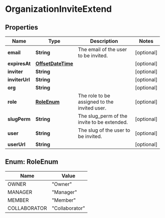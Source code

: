 
# OrganizationInviteExtend

## Properties
Name | Type | Description | Notes
------------ | ------------- | ------------- | -------------
**email** | **String** | The email of the user to be invited. |  [optional]
**expiresAt** | [**OffsetDateTime**](OffsetDateTime.md) |  |  [optional]
**inviter** | **String** |  |  [optional]
**inviterUrl** | **String** |  |  [optional]
**org** | **String** |  |  [optional]
**role** | [**RoleEnum**](#RoleEnum) | The role to be assigned to the invited user. |  [optional]
**slugPerm** | **String** | The slug_perm of the invite to be extended. |  [optional]
**user** | **String** | The slug of the user to be invited. |  [optional]
**userUrl** | **String** |  |  [optional]


<a name="RoleEnum"></a>
## Enum: RoleEnum
Name | Value
---- | -----
OWNER | &quot;Owner&quot;
MANAGER | &quot;Manager&quot;
MEMBER | &quot;Member&quot;
COLLABORATOR | &quot;Collaborator&quot;



